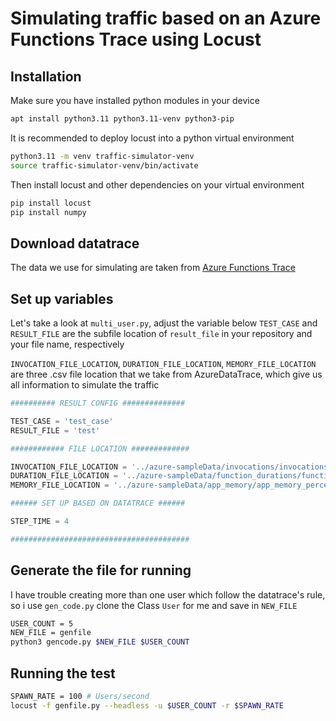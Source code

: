 # Simulating traffic based on an Azure Functions Trace using Locust

## Installation

Make sure you have installed python modules in your device

```bash
apt install python3.11 python3.11-venv python3-pip
```

It is recommended to deploy locust into a python virtual environment

```bash
python3.11 -m venv traffic-simulator-venv
source traffic-simulator-venv/bin/activate
```

Then install locust and other dependencies on your virtual environment

```bash
pip install locust
pip install numpy
```

## Download datatrace

The data we use for simulating are taken from [Azure Functions Trace](https://github.com/Azure/AzurePublicDataset/blob/master/AzureFunctionsDataset2019.md)

## Set up variables

Let's take a look at `multi_user.py`, adjust the variable below
`TEST_CASE` and `RESULT_FILE` are the subfile location of `result_file` in your repository and your file name, respectively

`INVOCATION_FILE_LOCATION`, `DURATION_FILE_LOCATION`, `MEMORY_FILE_LOCATION` are three .csv file location that we take from AzureDataTrace, which give us all information to simulate the traffic

```python
########## RESULT CONFIG ##############

TEST_CASE = 'test_case'
RESULT_FILE = 'test'

############ FILE LOCATION #############

INVOCATION_FILE_LOCATION = '../azure-sampleData/invocations/invocations_per_function_md.anon.d01.csv'
DURATION_FILE_LOCATION = '../azure-sampleData/function_durations/function_durations_percentiles.anon.d01.csv'
MEMORY_FILE_LOCATION = '../azure-sampleData/app_memory/app_memory_percentiles.anon.d01.csv'

###### SET UP BASED ON DATATRACE ######

STEP_TIME = 4

########################################
```

## Generate the file for running

I have trouble creating more than one user which follow the datatrace's rule, so i use `gen_code.py` clone the Class `User` for me and save in `NEW_FILE`

```bash
USER_COUNT = 5
NEW_FILE = genfile
python3 gencode.py $NEW_FILE $USER_COUNT
```

## Running the test

```bash
SPAWN_RATE = 100 # Users/second
locust -f genfile.py --headless -u $USER_COUNT -r $SPAWN_RATE
```







